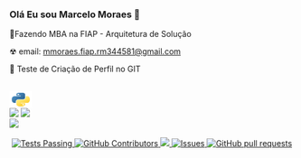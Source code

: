 ### Olá Eu sou Marcelo Moraes 👋
🎃Fazendo MBA na FIAP - Arquitetura de Solução

☢ email: mmoraes.fiap.rm344581@gmail.com

👀 Teste de Criação de Perfil no GIT

<div style="display: inline_block"><br>
  <img align="center" alt="Python" height="30" width="40" src="https://raw.githubusercontent.com/devicons/devicon/master/icons/python/python-original.svg">
</div>

<div> 
  <a href = "mailto:mmoraes.fiap.rm344581@gmail.com"><img src="https://img.shields.io/badge/-Gmail-%23333?style=for-the-badge&logo=gmail&logoColor=white" target="_blank"></a>
  <a href="https://www.linkedin.com/in/moraesmarcelo" target="_blank"><img src="https://img.shields.io/badge/-LinkedIn-%230077B5?style=for-the-badge&logo=linkedin&logoColor=white" target="_blank"></a> 
</div>

<picture>
<source 
  srcset="https://github-readme-stats.vercel.app/api?username=mmoraesspbr&show_icons=true&theme=dark"
  media="(prefers-color-scheme: dark)"
/>
<source
  srcset="https://github-readme-stats.vercel.app/api?username=mmoraesspbr&show_icons=true"
  media="(prefers-color-scheme: light), (prefers-color-scheme: no-preference)"
/>
<img src="https://github-readme-stats.vercel.app/api?username=mmoraesspbr&show_icons=true" />
</picture>

</p>
  <p align="center">
    <a href="https://github.com/mmoraesspbr/github-readme-stats/actions">
      <img alt="Tests Passing" src="https://github.com/mmoraesspbr/github-readme-stats/workflows/Test/badge.svg" />
    </a>
    <a href="https://github.com/mmoraesspbr/github-readme-stats/graphs/contributors">
      <img alt="GitHub Contributors" src="https://img.shields.io/github/contributors/mmoraesspbr/github-readme-stats" />
    </a>
    <a href="https://codecov.io/gh/mmoraesspbr/github-readme-stats">
      <img src="https://codecov.io/gh/mmoraesspbr/github-readme-stats/branch/master/graph/badge.svg" />
    </a>
    <a href="https://github.com/mmoraesspbr/github-readme-stats/issues">
      <img alt="Issues" src="https://img.shields.io/github/issues/mmoraesspbr/github-readme-stats?color=0088ff" />
    </a>
    <a href="https://github.com/mmoraesspbr/github-readme-stats/pulls">
      <img alt="GitHub pull requests" src="https://img.shields.io/github/issues-pr/mmoraesspbr/github-readme-stats?color=0088ff" />
    </a>
  </p>
